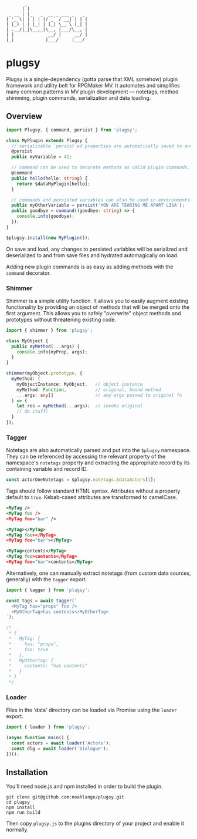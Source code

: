            _
          | |
     _ __ | |_   _  __ _ ___ _   _
    | '_ \| | | | |/ _` / __| | | |
    | |_) | | |_| | (_| \__ \ |_| |
    | .__/|_|\__,_|\__, |___/\__, |
    | |             __/ |     __/ |
    |_|            |___/     |___/

# plugsy
Plugsy is a single-dependency (gotta parse that XML somehow) plugin framework and utility belt for RPGMaker MV. It automates and simplifies many common patterns in MV plugin development —
notetags, method shimming, plugin commands, serialization and data loading.

## Overview
```typescript
import Plugsy, { command, persist } from 'plugsy';

class MyPlugin extends Plugsy {
  // serializable `persist`ed properties are automatically saved to and loaded from save files
  @persist
  public myVariable = 42;

  // command can be used to decorate methods as valid plugin commands.
  @command
  public hello(hello: string) {
    return $dataMyPlugin[hello];
  }

  // commands and persisted variables can also be used in environments without decorators
  public myOtherVariable = persist('YOU ARE TEARING ME APART LISA');
  public goodbye = command((goodbye: string) => {
    console.info(goodbye);
  });
}

$plugsy.install(new MyPlugin());
```

On save and load, any changes to persisted variables will be
serialized and deserialized to and from save files and hydrated automagically
on load.

Adding new plugin commands is as easy as adding methods with the `command`
decorator.

### Shimmer
Shimmer is a simple utility function. It allows you to easily augment existing
functionality by providing an object of methods that will be
merged onto the first argument. This allows you to safely "overwrite" object methods and prototypes without threatening existing code.

```typescript
import { shimmer } from 'plugsy';

class MyObject {
  public myMethod(...args) {
    console.info(myProp, args);
  }
}

shimmer(myObject.prototype, {
  myMethod: (
    myObjectInstance: MyObject,   // object instance
    myMethod: Function,           // original, bound method
    ...args: any[]                // any args passed to original fn
  ) => {
    let res = myMethod(...args);  // invoke original
    // do stuff!
  }
});
```

### Tagger
Notetags are also automatically parsed and put into the `$plugsy` namespace.
They can be referenced by accessing the relevant property of the namespace's
`notetags` property and extracting the appropriate record by its containing
variable and record ID.

```typescript
const actorOneNotetags = $plugsy.notetags.$dataActors[1];
```

Tags should follow standard HTML syntax. Attributes without a property default
to `true`. Kebab-cased attributes are transformed to
camelCase.

```xml
<MyTag />
<MyTag foo />
<MyTag foo="bar" />

<MyTag></MyTag>
<MyTag foo></MyTag>
<MyTag foo="bar"></MyTag>

<MyTag>contents</MyTag>
<MyTag foo>contents</MyTag>
<MyTag foo="bar">contents</MyTag>
```

Alternatively, one can manually extract notetags (from custom data sources,
generally) with the `tagger` export.

```typescript
import { tagger } from 'plugsy';

const tags = await tagger(`
  <MyTag has="props" foo />
  <MyOtherTag>has contents</MyOtherTag>
`);

/*
 * {
 *   MyTag: {
 *     has: "props",
 *     foo: true
 *   },
 *   MyOtherTag: {
 *     contents: "has contents"
 *   }
 * }
 */
```

### Loader
Files in the 'data' directory can be loaded via Promise using the `loader`
export.

```typescript
import { loader } from 'plugsy';

(async function main() {
  const actors = await loader('Actors');
  const dlg = await loader('Dialogue');
})();
```

## Installation
You'll need node.js and npm installed in order to build the plugin.

```
git clone git@github.com:noahlange/plugsy.git
cd plugsy
npm install
npm run build
```

Then copy `plugsy.js` to the plugins directory of your project and enable it
normally.
